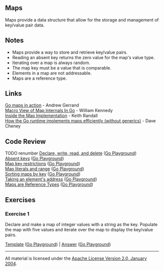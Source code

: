## Maps

Maps provide a data structure that allow for the storage and management of key/value pair data.

## Notes

* Maps provide a way to store and retrieve key/value pairs.
* Reading an absent key returns the zero value for the map's value type.
* Iterating over a map is always random.
* The map key must be a value that is comparable.
* Elements in a map are not addressable.
* Maps are a reference type.

## Links

[Go maps in action](https://blog.golang.org/go-maps-in-action) - Andrew Gerrand    
[Macro View of Map Internals In Go](https://www.ardanlabs.com/blog/2013/12/macro-view-of-map-internals-in-go.html) - William Kennedy    
[Inside the Map Implementation](https://www.youtube.com/watch?v=Tl7mi9QmLns) - Keith Randall    
[How the Go runtime implements maps efficiently (without generics)](https://dave.cheney.net/2018/05/29/how-the-go-runtime-implements-maps-efficiently-without-generics) - Dave Cheney    

## Code Review

TODO renumber
[Declare, write, read, and delete](example1/example1.go) ([Go Playground](https://play.golang.org/p/3w6zgywPD3w))  
[Absent keys](example2/example2.go) ([Go Playground](https://play.golang.org/p/5KHMfmL2SyA))  
[Map key restrictions](example3/example3.go) ([Go Playground](https://play.golang.org/p/lfl967ocaKv))  
[Map literals and range](example4/example4.go) ([Go Playground](https://play.golang.org/p/0KFlxby2a0z))  
[Sorting maps by key](example5/example5.go) ([Go Playground](https://play.golang.org/p/XADXCQqn2pJ))  
[Taking an element's address](example6/example6.go) ([Go Playground](https://play.golang.org/p/4phv1S1wZWh))  
[Maps are Reference Types](example7/example7.go) ([Go Playground](https://play.golang.org/p/7jEDn1yhg5v))  

## Exercises

### Exercise 1

Declare and make a map of integer values with a string as the key. Populate the map with five values and iterate over the map to display the key/value pairs.

[Template](exercises/template1/template1.go) ([Go Playground](https://play.golang.org/p/FjQuvFWPz6m)) | 
[Answer](exercises/exercise1/exercise1.go) ([Go Playground](https://play.golang.org/p/KErzw53nM8A))
___
All material is licensed under the [Apache License Version 2.0, January 2004](http://www.apache.org/licenses/LICENSE-2.0).
